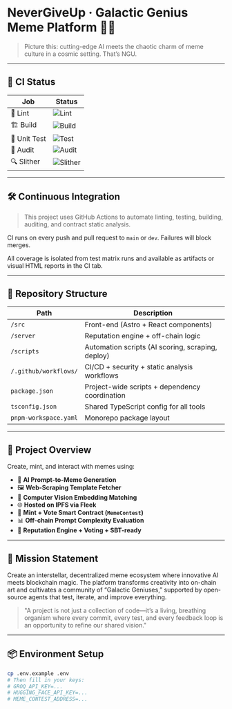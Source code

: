 # NeverGiveUp · Galactic Genius Meme Platform 🧠🚀

> Picture this: cutting-edge AI meets the chaotic charm of meme culture in a cosmic setting. That’s NGU.

---

## 🧪 CI Status

| Job         | Status                                                                 |
|-------------|------------------------------------------------------------------------|
| 🧹 Lint      | ![Lint](https://github.com/GMoonNeverGiveUp/NeverGiveUp/actions/workflows/ci.yml/badge.svg?branch=main&event=push&job=lint)         |
| 🏗️ Build     | ![Build](https://github.com/GMoonNeverGiveUp/NeverGiveUp/actions/workflows/ci.yml/badge.svg?branch=main&event=push&job=build)        |
| 🧪 Unit Test | ![Test](https://github.com/GMoonNeverGiveUp/NeverGiveUp/actions/workflows/ci.yml/badge.svg?branch=main&event=push&job=test)          |
| 🔐 Audit     | ![Audit](https://github.com/GMoonNeverGiveUp/NeverGiveUp/actions/workflows/ci.yml/badge.svg?branch=main&event=push&job=audit)        |
| 🔍 Slither   | ![Slither](https://github.com/GMoonNeverGiveUp/NeverGiveUp/actions/workflows/ci.yml/badge.svg?branch=main&event=push&job=slither)    |

---

## 🛠 Continuous Integration

> This project uses GitHub Actions to automate linting, testing, building, auditing, and contract static analysis.

CI runs on every push and pull request to `main` or `dev`. Failures will block merges.

All coverage is isolated from test matrix runs and available as artifacts or visual HTML reports in the CI tab.

---

## 📁 Repository Structure

| Path                   | Description                                        |
|------------------------|----------------------------------------------------|
| `/src`                | Front-end (Astro + React components)               |
| `/server`             | Reputation engine + off-chain logic                |
| `/scripts`            | Automation scripts (AI scoring, scraping, deploy)  |
| `/.github/workflows/` | CI/CD + security + static analysis workflows       |
| `package.json`        | Project-wide scripts + dependency coordination     |
| `tsconfig.json`       | Shared TypeScript config for all tools             |
| `pnpm-workspace.yaml` | Monorepo package layout                            |

---

## 🌌 Project Overview

Create, mint, and interact with memes using:

- 🤖 **AI Prompt-to-Meme Generation**
- 🖼 **Web-Scraping Template Fetcher**
- 🧠 **Computer Vision Embedding Matching**
- 🌐 **Hosted on IPFS via Fleek**
- 🔐 **Mint + Vote Smart Contract (`MemeContest`)**
- 📊 **Off-chain Prompt Complexity Evaluation**
- 🧬 **Reputation Engine + Voting + SBT-ready**

---

## 🎯 Mission Statement

Create an interstellar, decentralized meme ecosystem where innovative AI meets blockchain magic. The platform transforms creativity into on-chain art and cultivates a community of “Galactic Geniuses,” supported by open-source agents that test, iterate, and improve everything.

> "A project is not just a collection of code—it’s a living, breathing organism where every commit, every test, and every feedback loop is an opportunity to refine our shared vision."

---

## 📦 Environment Setup

```bash
cp .env.example .env
# Then fill in your keys:
# GROQ_API_KEY=...
# HUGGING_FACE_API_KEY=...
# MEME_CONTEST_ADDRESS=...
